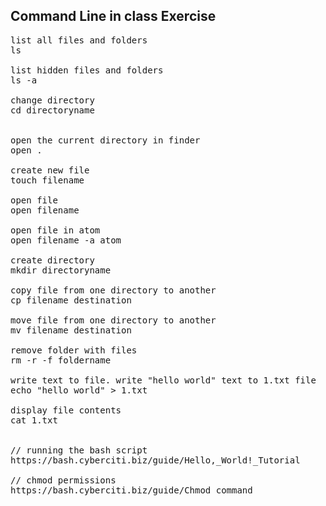 ## Command Line in class Exercise

<pre>
list all files and folders 
ls 

list hidden files and folders 
ls -a 

change directory 
cd directoryname


open the current directory in finder 
open . 

create new file 
touch filename 

open file 
open filename 

open file in atom 
open filename -a atom 

create directory 
mkdir directoryname 

copy file from one directory to another 
cp filename destination 

move file from one directory to another 
mv filename destination

remove folder with files 
rm -r -f foldername 

write text to file. write "hello world" text to 1.txt file 
echo "hello world" > 1.txt

display file contents 
cat 1.txt 


// running the bash script 
https://bash.cyberciti.biz/guide/Hello,_World!_Tutorial

// chmod permissions
https://bash.cyberciti.biz/guide/Chmod_command
</pre>